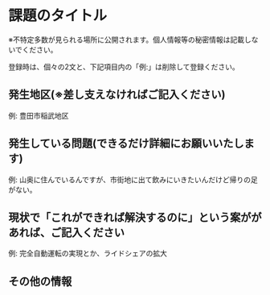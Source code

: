 # 課題のタイトル

※不特定多数が見られる場所に公開されます。個人情報等の秘密情報は記載しないでください。

登録時は、個々の2文と、下記項目内の「例:」は削除して登録ください。

## 発生地区(※差し支えなければご記入ください)

例: 豊田市稲武地区

## 発生している問題(できるだけ詳細にお願いいたします)

例: 山奥に住んでいるんですが、市街地に出て飲みにいきたいんだけど帰りの足がない。

## 現状で「これができれば解決するのに」という案ががあれば、ご記入ください

例: 完全自動運転の実現とか、ライドシェアの拡大

## その他の情報
